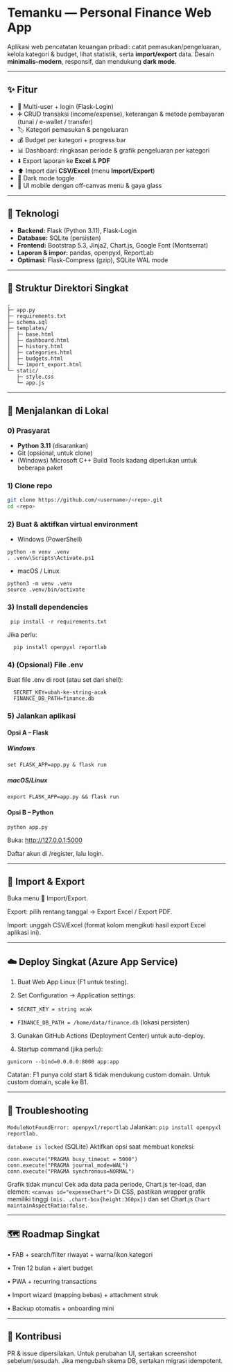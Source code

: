 # Temanku — Personal Finance Web App

Aplikasi web pencatatan keuangan pribadi: catat pemasukan/pengeluaran, kelola kategori & budget, lihat statistik, serta **import/export** data. Desain **minimalis–modern**, responsif, dan mendukung **dark mode**.

---

## ✨ Fitur

- 🔐 Multi-user + login (Flask-Login)  
- ➕ CRUD transaksi (income/expense), keterangan & metode pembayaran (tunai / e-wallet / transfer)  
- 🏷️ Kategori pemasukan & pengeluaran  
- 💰 Budget per kategori + progress bar  
- 📊 Dashboard: ringkasan periode & grafik pengeluaran per kategori  
- ⬇️ Export laporan ke **Excel** & **PDF**  
- ⬆️ Import dari **CSV/Excel** (menu **Import/Export**)  
- 🌙 Dark mode toggle  
- 📱 UI mobile dengan off-canvas menu & gaya glass

---

## 🧰 Teknologi

- **Backend:** Flask (Python 3.11), Flask-Login  
- **Database:** SQLite (persisten)  
- **Frontend:** Bootstrap 5.3, Jinja2, Chart.js, Google Font (Montserrat)  
- **Laporan & impor:** pandas, openpyxl, ReportLab  
- **Optimasi:** Flask-Compress (gzip), SQLite WAL mode

---

## 📁 Struktur Direktori Singkat

```text
.
├─ app.py
├─ requirements.txt
├─ schema.sql
├─ templates/
│  ├─ base.html
│  ├─ dashboard.html
│  ├─ history.html
│  ├─ categories.html
│  ├─ budgets.html
│  └─ import_export.html
└─ static/
   ├─ style.css
   └─ app.js
```
---

## 🚀 Menjalankan di Lokal

### 0) Prasyarat
- **Python 3.11** (disarankan)
- Git (opsional, untuk clone)
- (Windows) Microsoft C++ Build Tools kadang diperlukan untuk beberapa paket

### 1) Clone repo
```bash
git clone https://github.com/<username>/<repo>.git
cd <repo>
```

### 2) Buat & aktifkan virtual environment

- Windows (PowerShell)
```
python -m venv .venv
. .venv\Scripts\Activate.ps1
```
- macOS / Linux
```
python3 -m venv .venv
source .venv/bin/activate
```
### 3) Install dependencies
 ```
  pip install -r requirements.txt
```
  Jika perlu:
```
  pip install openpyxl reportlab
```
### 4) (Opsional) File .env

  Buat file .env di root (atau set dari shell):
```
  SECRET_KEY=ubah-ke-string-acak
  FINANCE_DB_PATH=finance.db
```
### 5) Jalankan aplikasi

#### Opsi A – Flask

##### Windows
```set FLASK_APP=app.py & flask run```
##### macOS/Linux
```export FLASK_APP=app.py && flask run```

#### Opsi B – Python

```python app.py```

Buka: http://127.0.0.1:5000

Daftar akun di /register, lalu login.

---

## 🔁 Import & Export

Buka menu 🔁 Import/Export.

Export: pilih rentang tanggal → Export Excel / Export PDF.

Import: unggah CSV/Excel (format kolom mengikuti hasil export Excel aplikasi ini).

---

##  ☁️ Deploy Singkat (Azure App Service)

1. Buat Web App Linux (F1 untuk testing).

2. Set Configuration → Application settings:

  - ```SECRET_KEY = string acak```

  - ```FINANCE_DB_PATH = /home/data/finance.db``` (lokasi persisten)

3. Gunakan GitHub Actions (Deployment Center) untuk auto-deploy.

4. Startup command (jika perlu):

  ```gunicorn --bind=0.0.0.0:8000 app:app```
  
Catatan: F1 punya cold start & tidak mendukung custom domain. Untuk custom domain, scale ke B1.

---

##  🧪 Troubleshooting

```ModuleNotFoundError: openpyxl/reportlab```
Jalankan: 
```pip install openpyxl reportlab.```

```database is locked``` (SQLite)
Aktifkan opsi saat membuat koneksi:
```
conn.execute("PRAGMA busy_timeout = 5000")
conn.execute("PRAGMA journal_mode=WAL")
conn.execute("PRAGMA synchronous=NORMAL")
```

Grafik tidak muncul
Cek ada data pada periode, Chart.js ter-load, dan elemen:
```<canvas id="expenseChart">``` 
Di CSS, pastikan wrapper grafik memiliki tinggi ```(mis. .chart-box{height:360px})``` dan set Chart.js ```Chart maintainAspectRatio:false.```

---

##  🗺️ Roadmap Singkat

• FAB + search/filter riwayat + warna/ikon kategori

• Tren 12 bulan + alert budget

• PWA + recurring transactions

• Import wizard (mapping bebas) + attachment struk

• Backup otomatis + onboarding mini

---

##  🤝 Kontribusi

PR & issue dipersilakan.
Untuk perubahan UI, sertakan screenshot sebelum/sesudah.
Jika mengubah skema DB, sertakan migrasi idempotent.



